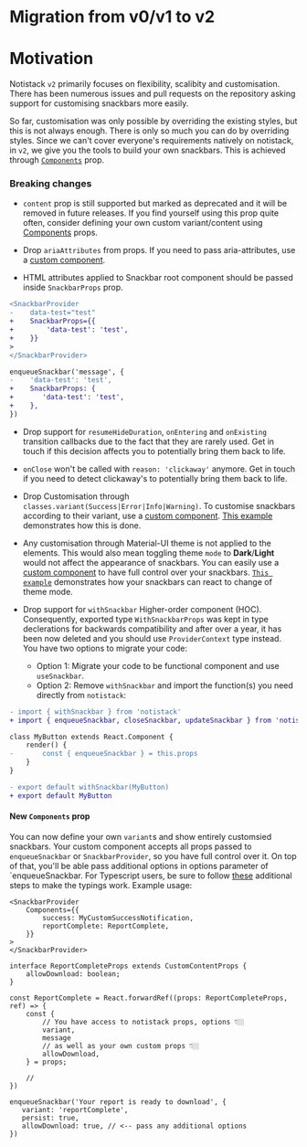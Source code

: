 

# Migration from v0/v1 to v2

# Motivation
Notistack `v2` primarily focuses on flexibility, scalibity and customisation. There has been numerous issues and pull requests
on the repository asking support for customising snackbars more easily.

So far, customisation was only possible by overriding the existing styles, but this is not always enough. There is only so 
much you can do by overriding styles. Since we can't cover everyone's requirements natively on notistack, in `v2`, we give 
you the tools to build your own snackbars. This is achieved through [`Components`](#8-new-components-prop) prop.


### Breaking changes

* `content` prop is still supported but marked as deprecated and it will be removed in future releases. If you find yourself using this prop quite often, consider defining your own custom variant/content using [Components](#8-new-components-prop) props. 

* Drop `ariaAttributes` from props. If you need to pass aria-attributes, use a [custom component](#8-new-components-prop).

* HTML attributes applied to Snackbar root component should be passed inside `SnackbarProps` prop.
```diff
<SnackbarProvider
-    data-test="test"
+    SnackbarProps={{
+        'data-test': 'test',
+    }}
>
</SnackbarProvider>

enqueueSnackbar('message', {
-    'data-test': 'test',
+    SnackbarProps: {
+       'data-test': 'test',
+    },
})
```

* Drop support for `resumeHideDuration`, `onEntering` and `onExisting` transition callbacks due to the fact that they are rarely used. Get in touch if this decision affects you to potentially bring them back to life.

* `onClose` won't be called with `reason: 'clickaway'` anymore. Get in touch if you need to detect clickaway's to potentially bring them back to life.

* Drop Customisation through `classes.variant(Success|Error|Info|Warning)`. To customise snackbars according to their
variant, use a [custom component](#8-new-components-prop). [This example](https://github.com/iamhosseindhv/notistack/tree/master/examples/custom-snackbar-example) demonstrates how this is done.

* Any customisation through Material-UI theme is not applied to the elements. This would also mean toggling theme `mode` to **Dark**/**Light** would not affect the appearance of snackbars. You can easily use a [custom component](#8-new-components-prop) to have full control over your snackbars. [`This example`](https://github.com/iamhosseindhv/notistack/tree/master/examples/custom-snackbar-example) demonstrates how your snackbars can react to change of theme mode.

* Drop support for `withSnackbar` Higher-order component (HOC). Consequently, exported type `WithSnackbarProps` was kept in type declerations for backwards compatibility and after over a year, it has been now deleted and you should use `ProviderContext` type instead. You have two options to migrate your code:
  * Option 1: Migrate your code to be functional component and use `useSnackbar`.
  * Option 2: Remove `withSnackbar` and import the function(s) you need directly from `notistack`:
```diff
- import { withSnackbar } from 'notistack' 
+ import { enqueueSnackbar, closeSnackbar, updateSnackbar } from 'notistack' 

class MyButton extends React.Component {
    render() {
-       const { enqueueSnackbar } = this.props
    }
}

- export default withSnackbar(MyButton)
+ export default MyButton
```


####  New `Components` prop
You can now define your own `variant`s and show entirely customsied snackbars. Your custom component accepts all props passed to `enqueueSnackbar` or `SnackbarProvider`, so you have full control over it. On top of that, you'll be able pass additional options in options parameter of `enqueueSnackbar. For Typescript users, be sure to follow [these](https://notistack.com/features/customization#custom-variant-(typescript)) additional steps to make the typings work. Example usage:

```tsx
<SnackbarProvider
    Components={{
        success: MyCustomSuccessNotification,
        reportComplete: ReportComplete,
    }}
>
</SnackbarProvider>

interface ReportCompleteProps extends CustomContentProps {
    allowDownload: boolean;
}

const ReportComplete = React.forwardRef((props: ReportCompleteProps, ref) => {
    const {
        // You have access to notistack props, options 👇🏼
        variant,
        message
        // as well as your own custom props 👇🏼
        allowDownload,
    } = props;

    // 
})

enqueueSnackbar('Your report is ready to download', {
   variant: 'reportComplete',
   persist: true,
   allowDownload: true, // <-- pass any additional options
})

```

